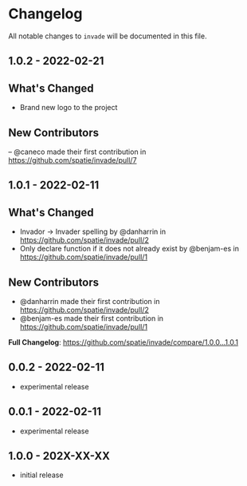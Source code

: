 # Changelog

All notable changes to `invade` will be documented in this file.

## 1.0.2 - 2022-02-21

## What's Changed

- Brand new logo to the project

## New Contributors
– @caneco made their first contribution in https://github.com/spatie/invade/pull/7

## 1.0.1 - 2022-02-11

## What's Changed

- Invador -> Invader spelling by @danharrin in https://github.com/spatie/invade/pull/2
- Only declare function if it does not already exist by @benjam-es in https://github.com/spatie/invade/pull/1

## New Contributors

- @danharrin made their first contribution in https://github.com/spatie/invade/pull/2
- @benjam-es made their first contribution in https://github.com/spatie/invade/pull/1

**Full Changelog**: https://github.com/spatie/invade/compare/1.0.0...1.0.1

## 0.0.2 - 2022-02-11

- experimental release

## 0.0.1 - 2022-02-11

- experimental release

## 1.0.0 - 202X-XX-XX

- initial release
